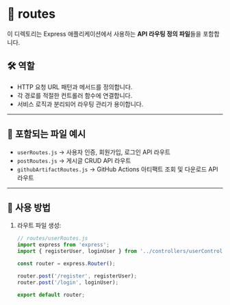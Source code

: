 # 📂 routes

이 디렉토리는 Express 애플리케이션에서 사용하는 **API 라우팅 정의 파일**들을 포함합니다.

## 🛠 역할
- HTTP 요청 URL 패턴과 메서드를 정의합니다.
- 각 경로를 적절한 컨트롤러 함수에 연결합니다.
- 서비스 로직과 분리되어 라우팅 관리가 용이합니다.

---

## 📄 포함되는 파일 예시
- `userRoutes.js` → 사용자 인증, 회원가입, 로그인 API 라우트
- `postRoutes.js` → 게시글 CRUD API 라우트
- `githubArtifactRoutes.js` → GitHub Actions 아티팩트 조회 및 다운로드 API 라우트

---

## 🔗 사용 방법
1. 라우트 파일 생성:
   ```js
   // routes/userRoutes.js
   import express from 'express';
   import { registerUser, loginUser } from '../controllers/userController.js';

   const router = express.Router();

   router.post('/register', registerUser);
   router.post('/login', loginUser);

   export default router;
